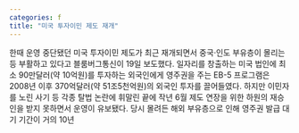 ```yaml
---
categories: f
title: "미국 투자이민 제도 재개"
---
```

한때 운영 중단됐던 미국 투자이민 제도가 최근 재개되면서 중국·인도 부유층이 몰리는 등 부활하고 있다고 블룸버그통신이 19일 보도했다. 일자리를 창출하는 미국 법인에 최소 90만달러(약 10억원)를 투자하는 외국인에게 영주권을 주는 EB-5 프로그램은 2008년 이후 370억달러(약 51조5천억원)의 외국인 투자를 끌어들였다. 하지만 이민자를 노린 사기 등 각종 탈법 논란에 휘말린 끝에 작년 6월 제도 연장을 위한 하원의 재승인을 받지 못하면서 운영이 유보됐다. 당시 몰려든 해외 부유층으로 인해 영주권 발급 대기 기간이 거의 10년